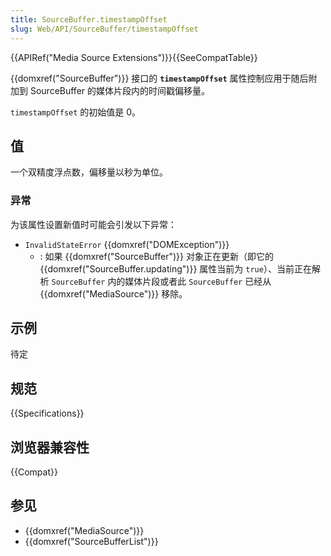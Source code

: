 ```yaml
---
title: SourceBuffer.timestampOffset
slug: Web/API/SourceBuffer/timestampOffset
---
```


{{APIRef("Media Source Extensions")}}{{SeeCompatTable}}

{{domxref("SourceBuffer")}} 接口的 **`timestampOffset`** 属性控制应用于随后附加到 SourceBuffer 的媒体片段内的时间戳偏移量。

`timestampOffset` 的初始值是 0。

## 值

一个双精度浮点数，偏移量以秒为单位。

### 异常

为该属性设置新值时可能会引发以下异常：

- `InvalidStateError` {{domxref("DOMException")}}
  - : 如果 {{domxref("SourceBuffer")}} 对象正在更新（即它的 {{domxref("SourceBuffer.updating")}} 属性当前为 `true`）、当前正在解析 `SourceBuffer` 内的媒体片段或者此 `SourceBuffer` 已经从 {{domxref("MediaSource")}} 移除。

## 示例

待定

## 规范

{{Specifications}}

## 浏览器兼容性

{{Compat}}

## 参见

- {{domxref("MediaSource")}}
- {{domxref("SourceBufferList")}}
